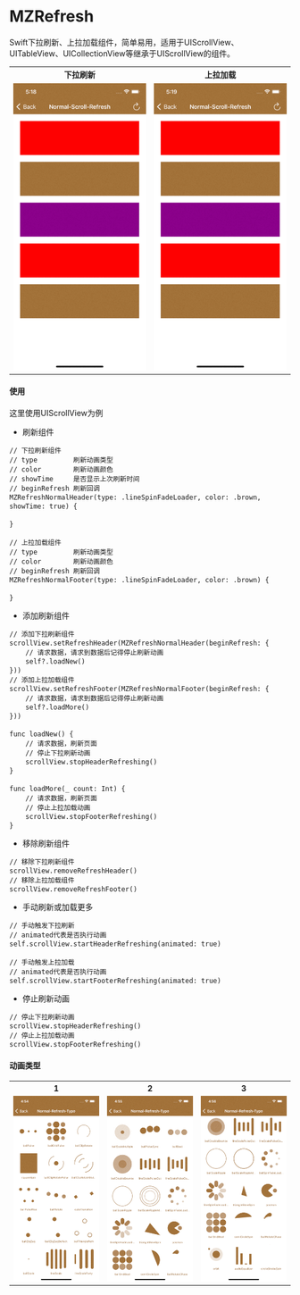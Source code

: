 # MZRefresh
Swift下拉刷新、上拉加载组件，简单易用，适用于UIScrollView、UITableView、UICollectionView等继承于UIScrollView的组件。

<table>

<tr>
<th>下拉刷新</th>
<th>上拉加载</th>
</tr>

<tr>
<td><img src="4.gif" width="300"/></td>
<td><img src="5.gif" width="300"/></td>
</tr>

</table>

#### 使用
这里使用UIScrollView为例

- 刷新组件
```
// 下拉刷新组件
// type         刷新动画类型
// color        刷新动画颜色
// showTime     是否显示上次刷新时间
// beginRefresh 刷新回调
MZRefreshNormalHeader(type: .lineSpinFadeLoader, color: .brown, showTime: true) {

}

// 上拉加载组件
// type         刷新动画类型
// color        刷新动画颜色
// beginRefresh 刷新回调
MZRefreshNormalFooter(type: .lineSpinFadeLoader, color: .brown) {
    
}

```

- 添加刷新组件
```
// 添加下拉刷新组件
scrollView.setRefreshHeader(MZRefreshNormalHeader(beginRefresh: {
    // 请求数据，请求到数据后记得停止刷新动画
    self?.loadNew()
}))
// 添加上拉加载组件
scrollView.setRefreshFooter(MZRefreshNormalFooter(beginRefresh: {
    // 请求数据，请求到数据后记得停止刷新动画
    self?.loadMore()
}))

func loadNew() {
    // 请求数据，刷新页面
    // 停止下拉刷新动画
    scrollView.stopHeaderRefreshing()
}

func loadMore(_ count: Int) {
    // 请求数据，刷新页面
    // 停止上拉加载动画
    scrollView.stopFooterRefreshing()
}
```

- 移除刷新组件
```
// 移除下拉刷新组件
scrollView.removeRefreshHeader()
// 移除上拉加载组件
scrollView.removeRefreshFooter()
```

- 手动刷新或加载更多
```
// 手动触发下拉刷新
// animated代表是否执行动画
self.scrollView.startHeaderRefreshing(animated: true)

// 手动触发上拉加载
// animated代表是否执行动画
self.scrollView.startFooterRefreshing(animated: true)
```

- 停止刷新动画
```
// 停止下拉刷新动画
scrollView.stopHeaderRefreshing()
// 停止上拉加载动画
scrollView.stopFooterRefreshing()
```


#### 动画类型
<table>

<tr>
<th>1</th>
<th>2</th>
<th>3</th>
</tr>

<tr>
<td><img src="1.gif" width="300"/></td>
<td><img src="2.gif" width="300"/></td>
<td><img src="3.gif" width="300"/></td>
</tr>

</table>
